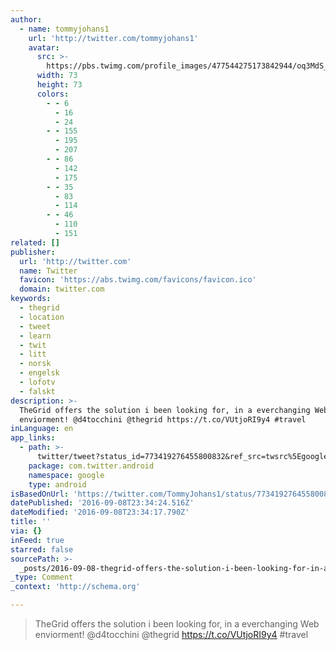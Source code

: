 ```yaml
---
author:
  - name: tommyjohans1
    url: 'http://twitter.com/tommyjohans1'
    avatar:
      src: >-
        https://pbs.twimg.com/profile_images/477544275173842944/oq3MdS_k_bigger.jpeg
      width: 73
      height: 73
      colors:
        - - 6
          - 16
          - 24
        - - 155
          - 195
          - 207
        - - 86
          - 142
          - 175
        - - 35
          - 83
          - 114
        - - 46
          - 110
          - 151
related: []
publisher:
  url: 'http://twitter.com'
  name: Twitter
  favicon: 'https://abs.twimg.com/favicons/favicon.ico'
  domain: twitter.com
keywords:
  - thegrid
  - location
  - tweet
  - learn
  - twit
  - litt
  - norsk
  - engelsk
  - lofotv
  - falskt
description: >-
  TheGrid offers the solution i been looking for, in a everchanging Web
  enviorment! @d4tocchini @thegrid https://t.co/VUtjoRI9y4 #travel
inLanguage: en
app_links:
  - path: >-
      twitter/tweet?status_id=773419276455800832&ref_src=twsrc%5Egoogle%7Ctwcamp%5Eandroidseo%7Ctwgr%5Estatus%7Ctwterm%5E773419276455800832
    package: com.twitter.android
    namespace: google
    type: android
isBasedOnUrl: 'https://twitter.com/TommyJohans1/status/773419276455800832'
datePublished: '2016-09-08T23:34:24.516Z'
dateModified: '2016-09-08T23:34:17.790Z'
title: ''
via: {}
inFeed: true
starred: false
sourcePath: >-
  _posts/2016-09-08-thegrid-offers-the-solution-i-been-looking-for-in-a-evercha.md
_type: Comment
_context: 'http://schema.org'

---
```

> TheGrid offers the solution i been looking for, in a everchanging Web enviorment! @d4tocchini @thegrid https://t.co/VUtjoRI9y4 \#travel